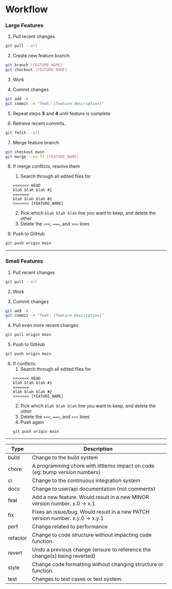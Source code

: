 # Workflow

### Large Features

1. Pull recent changes
```sh
git pull --all
```

2. Create new feature branch
```sh
git branch [FEATURE_NAME]
git checkout [FEATURE_NAME]
```
3. Work

4. Commit changes
```sh
git add -A
git commit -m "feat: [feature description]"
```

5. Repeat steps **3** and **4** until feature is complete

6. Retrieve recent commits.
```sh
git fetch --all
```

7. Merge feature branch
```sh
git checkout main
git merge --no-ff [FEATURE_NAME]
```

8. If merge conflicts, resolve them
    1. Search through all edited files for
    ```
    <<<<<<< HEAD
    blah blah blah #1
    =======
    blah blah blah #2
    >>>>>>> [FEATURE_NAME]
   ```
    2. Pick which `blah blah blah` line you want to keep, and delete the other
    3. Delete the `<<<`, `===`, and `>>>` lines

9. Push to GitHub
```sh
git push origin main
```

---

### Small Features

1. Pull recent changes
```sh
git pull --all
```

2. Work

3. Commit changes
```sh
git add -A
git commit -m "feat: [feature description]"
```

4. Pull even more recent changes
```sh
git pull origin main
```

5. Push to GitHub
```sh
git push origin main
```

6. If conflicts:
    1. Search through all edited files for
    ```
    <<<<<<< HEAD
    blah blah blah #1
    =======
    blah blah blah #2
    >>>>>>> [FEATURE_NAME]
   ```
    2. Pick which `blah blah blah` line you want to keep, and delete the other
    3. Delete the `<<<`, `===`, and `>>>` lines
    4. Push again
    ```sh
    git push origin main
    ```

---

| Type        | Description |
| ----------- | ----------- |
| build       | Change to the build system |
| chore       | A programming chore with little/no impact on code (eg: bump version numbers) |
| ci          | Change to the continuous integration system |
| docs        | Change to user/api documentation (not comments) |
| feat        | Add a new feature. Would result in a new MINOR version number.  x.0 → x.1 |
| fix         | Fixes an issue/bug. Would result in a new PATCH version number. x.y.0 → x.y.1 |
| perf        | Change related to performance |
| refactor    | Change to code structure without impacting code function. |
| revert      | Undo a previous change (ensure to reference the change(s) being reverted) |
| style       | Change code formatting without changing structure or function. |
| test        | Changes to test cases or test system. |
